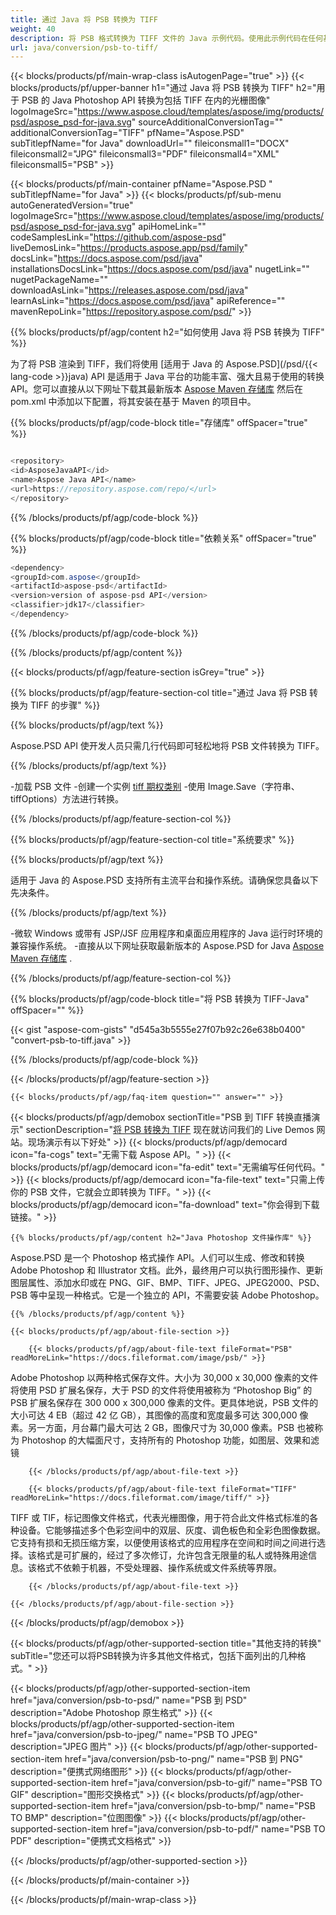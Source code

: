 ```yaml
---
title: 通过 Java 将 PSB 转换为 TIFF
weight: 40
description: 将 PSB 格式转换为 TIFF 文件的 Java 示例代码。使用此示例代码在任何基于 Web 或桌面 Java 的应用程序中将 PSB 转换为 TIFF。
url: java/conversion/psb-to-tiff/
---
```


{{< blocks/products/pf/main-wrap-class isAutogenPage="true" >}}
{{< blocks/products/pf/upper-banner h1="通过 Java 将 PSB 转换为 TIFF" h2="用于 PSB 的 Java Photoshop API 转换为包括 TIFF 在内的光栅图像" logoImageSrc="https://www.aspose.cloud/templates/aspose/img/products/psd/aspose_psd-for-java.svg" sourceAdditionalConversionTag="" additionalConversionTag="TIFF" pfName="Aspose.PSD" subTitlepfName="for Java" downloadUrl="" fileiconsmall1="DOCX" fileiconsmall2="JPG" fileiconsmall3="PDF" fileiconsmall4="XML" fileiconsmall5="PSB" >}}

{{< blocks/products/pf/main-container pfName="Aspose.PSD " subTitlepfName="for Java" >}}
{{< blocks/products/pf/sub-menu autoGeneratedVersion="true" logoImageSrc="https://www.aspose.cloud/templates/aspose/img/products/psd/aspose_psd-for-java.svg" apiHomeLink="" codeSamplesLink="https://github.com/aspose-psd" liveDemosLink="https://products.aspose.app/psd/family" docsLink="https://docs.aspose.com/psd/java" installationsDocsLink="https://docs.aspose.com/psd/java" nugetLink="" nugetPackageName="" downloadAsLink="https://releases.aspose.com/psd/java" learnAsLink="https://docs.aspose.com/psd/java" apiReference="" mavenRepoLink="https://repository.aspose.com/psd/" >}}

{{% blocks/products/pf/agp/content h2="如何使用 Java 将 PSB 转换为 TIFF" %}}

 为了将 PSB 渲染到 TIFF，我们将使用
 [适用于 Java 的 Aspose.PSD](/psd/{{< lang-code >}}java) 
 API 是适用于 Java 平台的功能丰富、强大且易于使用的转换 API。您可以直接从以下网址下载其最新版本
 [Aspose Maven 存储库](https://repository.aspose.com/psd/) 
 然后在 pom.xml 中添加以下配置，将其安装在基于 Maven 的项目中。

{{% blocks/products/pf/agp/code-block title="存储库" offSpacer="true" %}}

```cs

<repository>
<id>AsposeJavaAPI</id>
<name>Aspose Java API</name>
<url>https://repository.aspose.com/repo/</url>
</repository>

```

{{% /blocks/products/pf/agp/code-block %}}

{{% blocks/products/pf/agp/code-block title="依赖关系" offSpacer="true" %}}

```cs
<dependency>
<groupId>com.aspose</groupId>
<artifactId>aspose-psd</artifactId>
<version>version of aspose-psd API</version>
<classifier>jdk17</classifier>
</dependency>

```

{{% /blocks/products/pf/agp/code-block %}}

{{% /blocks/products/pf/agp/content %}}

{{< blocks/products/pf/agp/feature-section isGrey="true" >}}

{{% blocks/products/pf/agp/feature-section-col title="通过 Java 将 PSB 转换为 TIFF 的步骤" %}}

{{% blocks/products/pf/agp/text %}}

 Aspose.PSD API 使开发人员只需几行代码即可轻松地将 PSB 文件转换为 TIFF。

{{% /blocks/products/pf/agp/text %}}

-加载 PSB 文件
-创建一个实例 [tiff 期权类别](https://apireference.aspose.com/psd/java/com.aspose.psd.imageoptions/TiffOptions)
-使用 Image.Save（字符串、tiffOptions）方法进行转换。

{{% /blocks/products/pf/agp/feature-section-col %}}

{{% blocks/products/pf/agp/feature-section-col title="系统要求" %}}

{{% blocks/products/pf/agp/text %}}

 适用于 Java 的 Aspose.PSD 支持所有主流平台和操作系统。请确保您具备以下先决条件。

{{% /blocks/products/pf/agp/text %}}

-微软 Windows 或带有 JSP/JSF 应用程序和桌面应用程序的 Java 运行时环境的兼容操作系统。
-直接从以下网址获取最新版本的 Aspose.PSD for Java
 [Aspose Maven 存储库](https://repository.aspose.com/psd/)  .

{{% /blocks/products/pf/agp/feature-section-col %}}

{{% blocks/products/pf/agp/code-block title="将 PSB 转换为 TIFF-Java" offSpacer="" %}}

{{< gist "aspose-com-gists" "d545a3b5555e27f07b92c26e638b0400" "convert-psb-to-tiff.java" >}}

{{% /blocks/products/pf/agp/code-block %}}

{{< /blocks/products/pf/agp/feature-section >}}

    {{< blocks/products/pf/agp/faq-item question="" answer="" >}}
 

<!-- aboutfile Starts -->

{{< blocks/products/pf/agp/demobox sectionTitle="PSB 到 TIFF 转换直播演示" sectionDescription="[将 PSB 转换为 TIFF](https://products.aspose.app/psd/conversion/psb-to-tiff) 现在就访问我们的 Live Demos 网站。现场演示有以下好处" >}}
        {{< blocks/products/pf/agp/democard icon="fa-cogs" text="无需下载 Aspose API。" >}}
        {{< blocks/products/pf/agp/democard icon="fa-edit" text="无需编写任何代码。" >}}
        {{< blocks/products/pf/agp/democard icon="fa-file-text" text="只需上传你的 PSB 文件，它就会立即转换为 TIFF。" >}}
        {{< blocks/products/pf/agp/democard icon="fa-download" text="你会得到下载链接。" >}}

    {{% blocks/products/pf/agp/content h2="Java Photoshop 文件操作库" %}}

 Aspose.PSD 是一个 Photoshop 格式操作 API。人们可以生成、修改和转换 Adobe Photoshop 和 Illustrator 文档。此外，最终用户可以执行图形操作、更新图层属性、添加水印或在 PNG、GIF、BMP、TIFF、JPEG、JPEG2000、PSD、PSB 等中呈现一种格式。它是一个独立的 API，不需要安装 Adobe Photoshop。 



    {{% /blocks/products/pf/agp/content %}}

    {{< blocks/products/pf/agp/about-file-section >}}

        {{< blocks/products/pf/agp/about-file-text fileFormat="PSB" readMoreLink="https://docs.fileformat.com/image/psb/" >}}

Adobe Photoshop 以两种格式保存文件。大小为 30,000 x 30,000 像素的文件将使用 PSD 扩展名保存，大于 PSD 的文件将使用被称为 “Photoshop Big” 的 PSB 扩展名保存在 300 000 x 300,000 像素的文件。更具体地说，PSB 文件的大小可达 4 EB（超过 42 亿 GB），其图像的高度和宽度最多可达 300,000 像素。另一方面，月台幕门最大可达 2 GB，图像尺寸为 30,000 像素。PSB 也被称为 Photoshop 的大幅面尺寸，支持所有的 Photoshop 功能，如图层、效果和滤镜


        {{< /blocks/products/pf/agp/about-file-text >}}

        {{< blocks/products/pf/agp/about-file-text fileFormat="TIFF" readMoreLink="https://docs.fileformat.com/image/tiff/" >}}

TIFF 或 TIF，标记图像文件格式，代表光栅图像，用于符合此文件格式标准的各种设备。它能够描述多个色彩空间中的双层、灰度、调色板色和全彩色图像数据。它支持有损和无损压缩方案，以便使用该格式的应用程序在空间和时间之间进行选择。该格式是可扩展的，经过了多次修订，允许包含无限量的私人或特殊用途信息。该格式不依赖于机器，不受处理器、操作系统或文件系统等界限。


        {{< /blocks/products/pf/agp/about-file-text >}}

    {{< /blocks/products/pf/agp/about-file-section >}}

{{< /blocks/products/pf/agp/demobox >}}

<!-- aboutfile Ends -->

{{< blocks/products/pf/agp/other-supported-section title="其他支持的转换" subTitle="您还可以将PSB转换为许多其他文件格式，包括下面列出的几种格式。" >}}

{{< blocks/products/pf/agp/other-supported-section-item href="java/conversion/psb-to-psd/" name="PSB 到 PSD" description="Adobe Photoshop 原生格式" >}}
{{< blocks/products/pf/agp/other-supported-section-item href="java/conversion/psb-to-jpeg/" name="PSB TO JPEG" description="JPEG 图片" >}}
{{< blocks/products/pf/agp/other-supported-section-item href="java/conversion/psb-to-png/" name="PSB 到 PNG" description="便携式网络图形" >}}
{{< blocks/products/pf/agp/other-supported-section-item href="java/conversion/psb-to-gif/" name="PSB TO GIF" description="图形交换格式" >}}
{{< blocks/products/pf/agp/other-supported-section-item href="java/conversion/psb-to-bmp/" name="PSB TO BMP" description="位图图像" >}}
{{< blocks/products/pf/agp/other-supported-section-item href="java/conversion/psb-to-pdf/" name="PSB TO PDF" description="便携式文档格式" >}}

{{< /blocks/products/pf/agp/other-supported-section >}}

{{< /blocks/products/pf/main-container >}}
    
{{< /blocks/products/pf/main-wrap-class >}}

